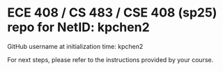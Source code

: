 # ECE 408 / CS 483 / CSE 408 (sp25) repo for NetID: kpchen2

GitHub username at initialization time: kpchen2

For next steps, please refer to the instructions provided by your course.
